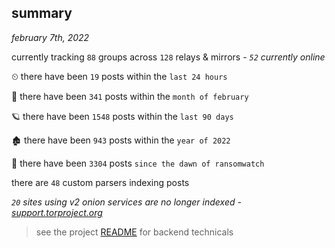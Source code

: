 
## summary
_february 7th, 2022_

currently tracking `88` groups across `128` relays & mirrors - _`52` currently online_

⏲ there have been `19` posts within the `last 24 hours`

🦈 there have been `341` posts within the `month of february`

🪐 there have been `1548` posts within the `last 90 days`

🏚 there have been `943` posts within the `year of 2022`

🦕 there have been `3304` posts `since the dawn of ransomwatch`

there are `48` custom parsers indexing posts

_`20` sites using v2 onion services are no longer indexed - [support.torproject.org](https://support.torproject.org/onionservices/v2-deprecation/)_

> see the project [README](https://github.com/thetanz/ransomwatch#ransomwatch--) for backend technicals
